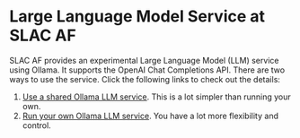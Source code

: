 # Large Language Model Service at SLAC AF

SLAC AF provides an experimental Large Language Model (LLM) service using Ollama. It supports
the OpenAI Chat Completions API. There are two
ways to use the service. Click the following links to check out the details:

1. [Use a shared Ollama LLM service](./SharedLLMservice.md). This is a lot simpler than 
   running your own.
2. [Run your own Ollama LLM service](./RunYourOwnOllama.md). You have a lot more flexibility
   and control.
